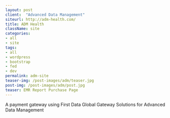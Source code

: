 ```yaml
---
layout: post
client:  "Advanced Data Management"
siteurl: http://adm-health.com/
title: ADM Health
className: site
categories: 
- all
- site
tags:
- all
- wordpress
- bootstrap
- fed
- dev
permalink: adm-site
teaser-img: /post-images/adm/teaser.jpg
post-img: /post-images/adm/post.jpg
teaser: EMR Report Purchase Page 
---
```

A payment gateway using First Data Global Gateway Solutions for Advanced Data Management